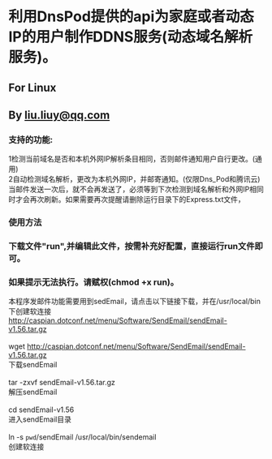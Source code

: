 # 利用DnsPod提供的api为家庭或者动态IP的用户制作DDNS服务(动态域名解析服务)。<br>
## For Linux<br>
## By liu.liuy@qq.com<br>

### 支持的功能:<br>
1检测当前域名是否和本机外网IP解析条目相同，否则邮件通知用户自行更改。(通用)<br>
2自动检测域名解析，更改为本机外网IP，并邮寄通知。(仅限Dns_Pod和腾讯云)<br>
当邮件发送一次后，就不会再发送了，必须等到下次检测到域名解析和外网IP相同时才会再次刷新。如果需要再次提醒请删除运行目录下的Express.txt文件，<br>
### 使用方法
### 下载文件"run",并编辑此文件，按需补充好配置，直接运行run文件即可。
### 如果提示无法执行。请赋权(chmod +x run)。

本程序发邮件功能需要用到sedEmail，请点击以下链接下载，并在/usr/local/bin下创建软连接<br>
http://caspian.dotconf.net/menu/Software/SendEmail/sendEmail-v1.56.tar.gz<br>
<br>
wget http://caspian.dotconf.net/menu/Software/SendEmail/sendEmail-v1.56.tar.gz<br>
下载sendEmail<br>
<br>
tar -zxvf sendEmail-v1.56.tar.gz<br>
解压sendEmail<br>
<br>
cd sendEmail-v1.56<br>
进入sendEmail目录<br>
<br>
ln -s `pwd`/sendEmail /usr/local/bin/sendemail<br>
创建软连接<br>
